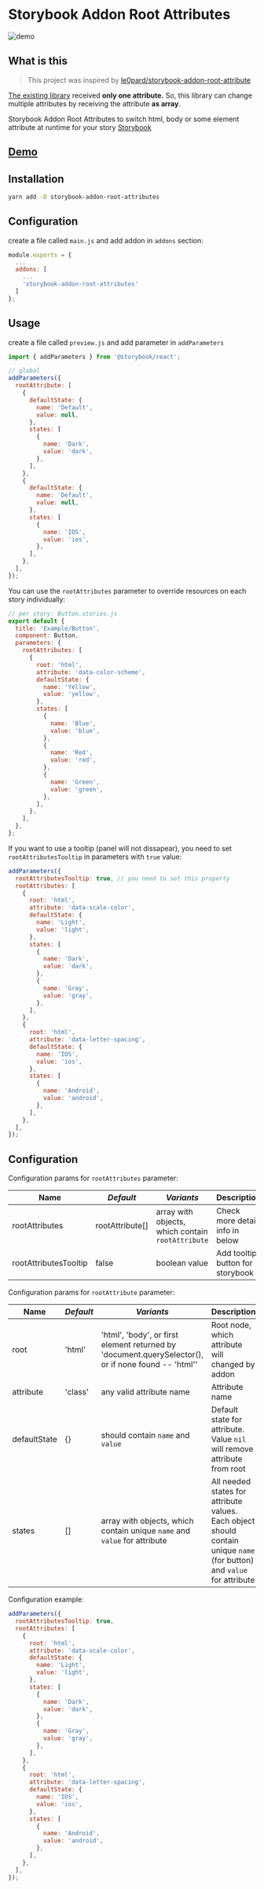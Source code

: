 # Storybook Addon Root Attributes

![demo](/assets/demo.gif)

## What is this

> This project was inspired by [le0pard/storybook-addon-root-attribute](https://github.com/le0pard/storybook-addon-root-attribute)

[The existing library](https://github.com/le0pard/storybook-addon-root-attribute) received **only one attribute.** So, this library can change multiple attributes by receiving the attribute **as array**.

Storybook Addon Root Attributes to switch html, body or some element attribute at runtime for your story [Storybook](https://storybook.js.org)

## [Demo](https://storybook-addon-root-attributes.vercel.app/)

## Installation

```sh
yarn add -D storybook-addon-root-attributes
```

## Configuration

create a file called `main.js` and add addon in `addons` section:

```js
module.exports = {
  ...
  addons: [
    ...
    'storybook-addon-root-attributes'
  ]
};
```

## Usage

create a file called `preview.js` and add parameter in `addParameters`

```js
import { addParameters } from '@storybook/react';

// global
addParameters({
  rootAttribute: [
    {
      defaultState: {
        name: 'Default',
        value: null,
      },
      states: [
        {
          name: 'Dark',
          value: 'dark',
        },
      ],
    },
    {
      defaultState: {
        name: 'Default',
        value: null,
      },
      states: [
        {
          name: 'IOS',
          value: 'ios',
        },
      ],
    },
  ],
});
```

You can use the `rootAttributes` parameter to override resources on each story individually:

```js
// per story: Button.stories.js
export default {
  title: 'Example/Button',
  component: Button,
  parameters: {
    rootAttributes: [
      {
        root: 'html',
        attribute: 'data-color-scheme',
        defaultState: {
          name: 'Yellow',
          value: 'yellow',
        },
        states: [
          {
            name: 'Blue',
            value: 'blue',
          },
          {
            name: 'Red',
            value: 'red',
          },
          {
            name: 'Green',
            value: 'green',
          },
        ],
      },
    ],
  },
};
```

If you want to use a tooltip (panel will not dissapear), you need to set `rootAttributesTooltip` in parameters with `true` value:

```js
addParameters({
  rootAttributesTooltip: true, // you need to set this property
  rootAttributes: [
    {
      root: 'html',
      attribute: 'data-scale-color',
      defaultState: {
        name: 'Light',
        value: 'light',
      },
      states: [
        {
          name: 'Dark',
          value: 'dark',
        },
        {
          name: 'Gray',
          value: 'gray',
        },
      ],
    },
    {
      root: 'html',
      attribute: 'data-letter-spacing',
      defaultState: {
        name: 'IOS',
        value: 'ios',
      },
      states: [
        {
          name: 'Android',
          value: 'android',
        },
      ],
    },
  ],
});
```

## Configuration

Configuration params for `rootAttributes` parameter:

| **Name**              | _Default_       | _Variants_                                        | **Description**                  |
| --------------------- | --------------- | ------------------------------------------------- | -------------------------------- |
| rootAttributes        | rootAttribute[] | array with objects, which contain `rootAttribute` | Check more detail info in below  |
| rootAttributesTooltip | false           | boolean value                                     | Add tooltip button for storybook |

Configuration params for `rootAttribute` parameter:

| **Name**     | _Default_ | _Variants_                                                                                          | **Description**                                                                                                         |
| ------------ | --------- | --------------------------------------------------------------------------------------------------- | ----------------------------------------------------------------------------------------------------------------------- |
| root         | 'html'    | 'html', 'body', or first element returned by 'document.querySelector(), or if none found -- 'html'' | Root node, which attribute will changed by addon                                                                        |
| attribute    | 'class'   | any valid attribute name                                                                            | Attribute name                                                                                                          |
| defaultState | {}        | should contain `name` and `value`                                                                   | Default state for attribute. Value `nil` will remove attribute from root                                                |
| states       | []        | array with objects, which contain unique `name` and `value` for attribute                           | All needed states for attribute values. Each object should contain unique `name` (for button) and `value` for attribute |

Configuration example:

```js
addParameters({
  rootAttributesTooltip: true,
  rootAttributes: [
    {
      root: 'html',
      attribute: 'data-scale-color',
      defaultState: {
        name: 'Light',
        value: 'light',
      },
      states: [
        {
          name: 'Dark',
          value: 'dark',
        },
        {
          name: 'Gray',
          value: 'gray',
        },
      ],
    },
    {
      root: 'html',
      attribute: 'data-letter-spacing',
      defaultState: {
        name: 'IOS',
        value: 'ios',
      },
      states: [
        {
          name: 'Android',
          value: 'android',
        },
      ],
    },
  ],
});
```
